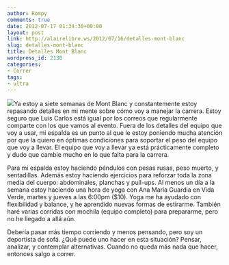 ```yaml
---
author: Rompy
comments: true
date: 2012-07-17 01:34:30+00:00
layout: post
link: http://alairelibre.ws/2012/07/16/detalles-mont-blanc
slug: detalles-mont-blanc
title: Detalles Mont Blanc
wordpress_id: 2130
categories:
- Correr
tags:
- ultra
---
```


[![](http://alairelibre.ws/wp-content/uploads/2012/07/PT_CCC2011-640x426.jpg)](http://alairelibre.ws/wp-content/uploads/2012/07/PT_CCC2011.jpg)Ya estoy a siete semanas de Mont Blanc y constantemente estoy repasando detalles en mi mente sobre cómo voy a manejar la carrera. Estoy seguro que Luis Carlos está igual por los correos que regularmente comparte con los que vamos al evento. Fuera de los detalles del equipo que voy a usar, mi espalda es un punto al que le estoy poniendo mucha atención por que la quiero en óptimas condiciones para soportar el peso del equipo que voy a llevar. El equipo que voy a llevar ya está prácticamente completo y dudo que cambie mucho en lo que falta para la carrera.




Para mi espalda estoy haciendo péndulos con pesas rusas, peso muerto, y sentadillas. Además estoy haciendo ejercicios para reforzar toda la zona media del cuerpo: abdominales, planchas y pull-ups. Al menos un día a la semana estoy haciendo una hora de yoga con Ana María Guardia en Vida Verde, martes y jueves a las 6:00pm ($10). Yoga me ha ayudado con flexibilidad y balance, y he aprendido nuevas formas de estirarme. También haré varias corridas con mochila (equipo completo) para prepararme, pero no he llegado a allá aún.




Debería pasar más tiempo corriendo y menos pensando, pero soy un deportista de sofá. ¿Qué puede uno hacer en esta situación? Pensar, analizar, y contemplar alternativas. Cuando no queda más nada que hacer, entonces salgo a correr.






